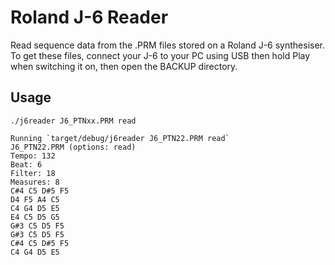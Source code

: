 # Roland J-6 Reader

Read sequence data from the .PRM files stored on a Roland J-6 synthesiser. To get these files, connect your J-6 to your PC using USB then hold Play when switching it on, then open the BACKUP directory.

## Usage

`./j6reader J6_PTNxx.PRM read`

    Running `target/debug/j6reader J6_PTN22.PRM read`
    J6_PTN22.PRM (options: read)
    Tempo: 132
    Beat: 6
    Filter: 18
    Measures: 8
    C#4 C5 D#5 F5
    D4 F5 A4 C5
    C4 G4 D5 E5
    E4 C5 D5 G5
    G#3 C5 D5 F5
    G#3 C5 D5 F5
    C#4 C5 D#5 F5
    C4 G4 D5 E5